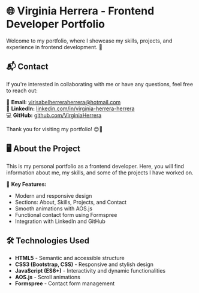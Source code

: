# 🌐 Virginia Herrera - Frontend Developer Portfolio

Welcome to my portfolio, where I showcase my skills, projects, and experience in frontend development. 🚀

## 📬 Contact

If you're interested in collaborating with me or have any questions, feel free to reach out:

📩 **Email:** [virisabelherreraherrera@hotmail.com](mailto:virisabelherreraherrera@hotmail.com)  
🔗 **LinkedIn:** [linkedin.com/in/virginia-herrera-herrera](https://www.linkedin.com/in/virginia-herrera-herrera)  
💻 **GitHub:** [github.com/VirginiaHerrera](https://github.com/VirginiaHerrera)  

Thank you for visiting my portfolio! 😊🚀  


## 🖥️ About the Project

This is my personal portfolio as a frontend developer. Here, you will find information about me, my skills, and some of the projects I have worked on.

📌 **Key Features:**

- Modern and responsive design
- Sections: About, Skills, Projects, and Contact
- Smooth animations with AOS.js
- Functional contact form using Formspree
- Integration with LinkedIn and GitHub

## 🛠️ Technologies Used

- **HTML5** - Semantic and accessible structure
- **CSS3 (Bootstrap, CSS)** - Responsive and stylish design
- **JavaScript (ES6+)** - Interactivity and dynamic functionalities
- **AOS.js** - Scroll animations
- **Formspree** - Contact form management
 
